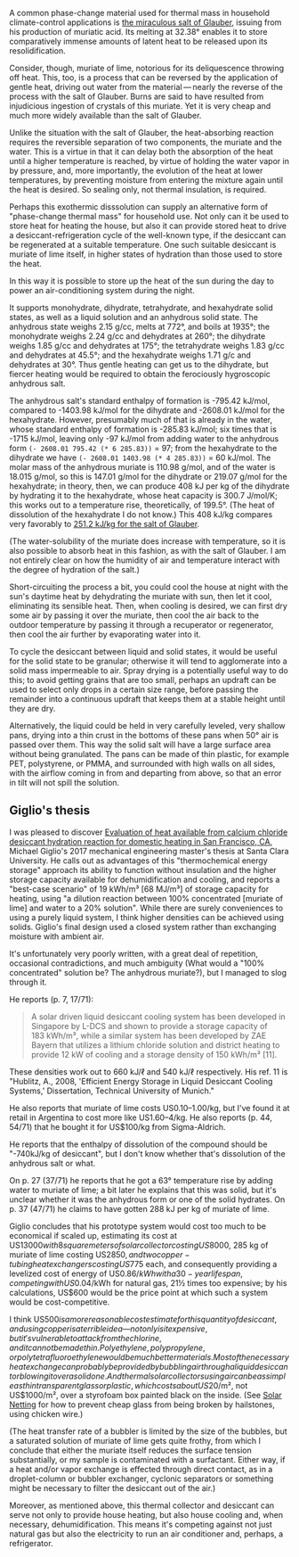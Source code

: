 A common phase-change material used for thermal mass in household
climate-control applications is [the miraculous salt of
Glauber](https://chem.libretexts.org/Bookshelves/Ancillary_Materials/Exemplars_and_Case_Studies/Exemplars/Environmental_and_Green_chemistry/Domestic_Energy_Storage_in_PCMs),
issuing from his production of muriatic acid.  Its melting at 32.38° enables
it to store comparatively immense amounts of latent heat to be
released upon its resolidification.

Consider, though, muriate of lime, notorious for its deliquescence
throwing off heat.  This, too, is a process that can be reversed by
the application of gentle heat, driving out water from the
material — nearly the reverse of the process with the salt of Glauber.
Burns are said to have resulted from injudicious ingestion of crystals
of this muriate.  Yet it is very cheap and much more widely available
than the salt of Glauber.

Unlike the situation with the salt of Glauber, the heat-absorbing
reaction requires the reversible separation of two components, the
muriate and the water.  This is a virtue in that it can delay both the
absorption of the heat until a higher temperature is reached, by
virtue of holding the water vapor in by pressure, and, more
importantly, the evolution of the heat at lower temperatures, by
preventing moisture from entering the mixture again until the heat is
desired.  So sealing only, not thermal insulation, is required.

Perhaps this exothermic disssolution can supply an alternative form of
"phase-change thermal mass" for household use.  Not only can it be
used to store heat for heating the house, but also it can provide
stored heat to drive a desiccant-refrigeration cycle of the well-known
type, if the desiccant can be regenerated at a suitable temperature.
One such suitable desiccant is muriate of lime itself, in higher
states of hydration than those used to store the heat.

In this way it is possible to store up the heat of the sun during the
day to power an air-conditioning system during the night.

It supports monohydrate, dihydrate, tetrahydrate, and hexahydrate
solid states, as well as a liquid solution and an anhydrous solid
state.  The anhydrous state weighs 2.15 g/cc, melts at 772°, and boils
at 1935°; the monohydrate weighs 2.24 g/cc and dehydrates at 260°; the
dihydrate weighs 1.85 g/cc and dehydrates at 175°; the tetrahydrate
weighs 1.83 g/cc and dehydrates at 45.5°; and the hexahydrate weighs
1.71 g/c and dehydrates at 30°.  Thus gentle heating can get us to the
dihydrate, but fiercer heating would be required to obtain the
ferociously hygroscopic anhydrous salt.

The anhydrous salt's standard enthalpy of formation is -795.42 kJ/mol,
compared to -1403.98 kJ/mol for the dihydrate and -2608.01 kJ/mol for
the hexahydrate.  However, presumably much of that is already in the
water, whose standard enthalpy of formation is -285.83 kJ/mol; six
times that is -1715 kJ/mol, leaving only -97 kJ/mol from adding water
to the anhydrous form `(- 2608.01 795.42 (* 6 285.83))` = 97; from the
hexahydrate to the dihydrate we have `(- 2608.01 1403.98 (* 4 285.83))`
= 60 kJ/mol.  The molar mass of the anhydrous muriate is 110.98 g/mol,
and of the water is 18.015 g/mol, so this is 147.01 g/mol for the
dihydrate or 219.07 g/mol for the hexahydrate; in theory, then, we can
produce 408 kJ per kg of the dihydrate by hydrating it to the
hexahydrate, whose heat capacity is 300.7 J/mol/K; this works out to a
temperature rise, theoretically, of 199.5°.  (The heat of dissolution
of the hexahydrate I do not know.)  This 408 kJ/kg compares very
favorably to [251.2 kJ/kg for the salt of
Glauber](https://res.mdpi.com/d_attachment/energies/energies-10-00354/article_deploy/energies-10-00354.pdf).

(The water-solubility of the muriate does increase with temperature,
so it is also possible to absorb heat in this fashion, as with the
salt of Glauber.  I am not entirely clear on how the humidity of air
and temperature interact with the degree of hydration of the salt.)

Short-circuiting the process a bit, you could cool the house at night
with the sun's daytime heat by dehydrating the muriate with sun, then
let it cool, eliminating its sensible heat.  Then, when cooling is
desired, we can first dry some air by passing it over the muriate,
then cool the air back to the outdoor temperature by passing it
through a recuperator or regenerator, then cool the air further by
evaporating water into it.

To cycle the desiccant between liquid and solid states, it would be
useful for the solid state to be granular; otherwise it will tend to
agglomerate into a solid mass impermeable to air.  Spray drying is a
potentially useful way to do this; to avoid getting grains that are
too small, perhaps an updraft can be used to select only drops in a
certain size range, before passing the remainder into a continuous
updraft that keeps them at a stable height until they are dry.

Alternatively, the liquid could be held in very carefully leveled,
very shallow pans, drying into a thin crust in the bottoms of these
pans when 50° air is passed over them.  This way the solid salt will
have a large surface area without being granulated.  The pans can be
made of thin plastic, for example PET, polystyrene, or PMMA, and
surrounded with high walls on all sides, with the airflow coming in
from and departing from above, so that an error in tilt will not spill
the solution.

Giglio's thesis
---------------

I was pleased to discover [Evaluation of heat available from calcium
chloride desiccant hydration reaction for domestic heating in San
Francisco,
CA](https://scholarcommons.scu.edu/cgi/viewcontent.cgi?article=1013&context=mech_mstr),
Michael Giglio's 2017 mechanical engineering master's thesis at Santa
Clara University.  He calls out as advantages of this "thermochemical
energy storage" approach its ability to function without insulation
and the higher storage capacity available for dehumidification and
cooling, and reports a "best-case scenario" of 19 kWh/m³ [68 MJ/m³] of
storage capacity for heating, using "a dilution reaction between 100%
concentrated [muriate of lime] and water to a 20% solution".  While
there are surely conveniences to using a purely liquid system, I think
higher densities can be achieved using solids.  Giglio's final design
used a closed system rather than exchanging moisture with ambient air.

It's unfortunately very poorly written, with a great deal of
repetition, occasional contradictions, and much ambiguity (What would
a "100% concentrated" solution be?  The anhydrous muriate?), but I
managed to slog through it.

He reports (p. 7, 17/71):

> A solar driven liquid desiccant cooling system has been developed in
> Singapore by L-DCS and shown to provide a storage capacity of
> 183 kWh/m³, while a similar system has been developed by ZAE Bayern
> that utilizes a lithium chloride solution and district heating to
> provide 12 kW of cooling and a storage density of 150 kWh/m³ [11].

These densities work out to 660 kJ/ℓ and 540 kJ/ℓ respectively.  His
ref. 11 is "Hublitz, A., 2008, 'Efficient Energy Storage in Liquid
Desiccant Cooling Systems,' Dissertation, Technical University of
Munich."

He also reports that muriate of lime costs US$0.10–$1.00/kg, but I've
found it at retail in Argentina to cost more like US$1.60–$4/kg.  He
also reports (p. 44, 54/71) that he bought it for US$100/kg from
Sigma-Aldrich.

He reports that the enthalpy of dissolution of the compound should be
"-740kJ/kg of desiccant", but I don't know whether that's dissolution
of the anhydrous salt or what.

On p. 27 (37/71) he reports that he got a 63° temperature rise by
adding water to muriate of lime; a bit later he explains that this was
solid, but it's unclear whether it was the anhydrous form or one of
the solid hydrates.  On p. 37 (47/71) he claims to have gotten
288 kJ per kg of muriate of lime.

Giglio concludes that his prototype system would cost too much to be
economical if scaled up, estimating its cost at US$13000 with 8 square
meters of solar collector costing US$8000, 285 kg of muriate of lime
costing US$2850, and two copper-tubing heat exchangers costing US$775
each, and consequently providing a levelized cost of energy of
US$0.86/kWh with a 30-year lifespan, competing with US$0.04/kWh for
natural gas, 21½ times too expensive; by his calculations, US$600
would be the price point at which such a system would be
cost-competitive.

I think US$500 is a more reasonable cost estimate for this quantity of
desiccant, and using copper is a terrible idea — not only is it
expensive, but it's vulnerable to attack from the chlorine, and it
cannot be made thin.  Polyethylene, polypropylene, or
polytetrafluoroethylene would be much better materials.  Most of the
necessary heat exchange can probably be provided by bubbling air
through a liquid desiccant or blowing it over a solid one.  And
thermal solar collectors using air can be as simple as thin
transparent glass or plastic, which costs about US$20/m², not
US$1000/m², over a styrofoam box painted black on the inside.  (See
[Solar Netting](solar-netting.md) for how to prevent cheap glass from
being broken by hailstones, using chicken wire.)

(The heat transfer rate of a bubbler is limited by the size of the
bubbles, but a saturated solution of muriate of lime gets quite
frothy, from which I conclude that either the muriate itself reduces
the surface tension substantially, or my sample is contaminated with a
surfactant.  Either way, if a heat and/or vapor exchange is effected
through direct contact, as in a droplet-column or bubbler exchanger,
cyclonic separators or something might be necessary to filter the
desiccant out of the air.)

Moreover, as mentioned above, this thermal collector and desiccant can
serve not only to provide house heating, but also house cooling and,
when necessary, dehumidification.  This means it's competing against
not just natural gas but also the electricity to run an air
conditioner and, perhaps, a refrigerator.
